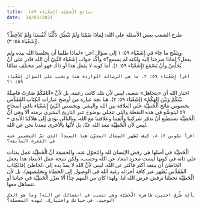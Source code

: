 ```yaml
---
title:  نتائج الْخَطِيَّة (إِشَعْيَاء ٥٩)
date:  14/03/2021
---
```


طرح الشعب بعض الأسئلة على الله: لِمَاذَا صُمْنَا وَلَمْ تَنْظُرْ، ذَلَّلْنَا أَنْفُسَنَا وَلَمْ تُلاَحِظْ؟ (إِشَعْيَاء ٥٨: ٣).

ويلمِّح ما جاء في إِشَعْيَاء ٥٩: ١ إلى سؤال آخر: «لماذا طلبنا أن يخلصنا الله بيده ولم يفعل؟ لماذا صرخنا إليه ولكنه لم يسمع؟» وأكّد جواب إِشَعْيَاء النَّبِيّ أن الله قادر على أنْ يُخَلِّصْ وأنْ يَسْمَع (إِشَعْيَاء ٥٩: ١). أما كونه لا يفعل هذا أو ذاك فهو أمر مختلف تمامًا.

`اقرأ إِشَعْيَاء ٥٩: ٢. ما هي الرسالة الواردة هنا وتجيب على السؤال إِشَعْيَاء ٥٩: ١؟`

اختار الله أن «يتجاهل» شعبه، ليس لأن تلك كانت رغبته، بل لأنَّ «آثَامُكُمْ صَارَتْ فَاصِلَةً بَيْنَكُمْ وَبَيْنَ إِلهِكُمْ» (إِشَعْيَاء ٥٩: ٢). هنا نجد عبارة من أوضح عبارات الكِتَاب المُقَدَّس بخصوص نتائج الْخَطِيَّة على العلاقة بين الله والبشر. ويخصص النَّبِيّ إِشَعْيَاء باقي أصحاح ٥٩ ليتوسَّع في هذه النقطة والتي تتجلى بوضوح عبر التاريخ البشري برمته ألا وهي أنَّ الْخَطِيَّة تستطيع أنْ تدمّر شركتنا وأُلفتنا وعلاقتنا مع الله، وبالتالي تؤدي إلى هلاكنا الأبدي – ليس لأن الْخَطِيَّة تبعد الله عنّا، بل لأنّها بالأحرى تبعدنا نحن عن الله.

`اقرأ تكوين ٣: ٨. كيف يُظهر المِثال المدوَّن هنا المبدأ الذي تمَّ التعبير عنه في الفقرة السابقة؟`

الْخَطِيَّة في أصلها هي رفض الإنسان لله والتحوّل عنه. والحقيقة أنَّ الْخَطِيَّة عمل يقتات على ذاته في كونها ليست مجرد ابتعاد عن الله وحسب، ولكن نتيجة عمل الابتعاد هذا يجعل الخاطئ أن يبتعد أكثر فأكثر عن الله. ليس لأنَّ الله لا يمدّ يده إلى الخاطئ (فالكِتَاب المُقَدَّس يُظهر عبر كافة أجزائه رغبة الله في الوصول إلى الخطاة وتخليصهم)، بل لأن الْخَطِيَّة تجعلنا نرفض عرض الله لنا. ولهذا كان من المهم جِدًّا ألا نعزّز الْخَطِيَّة في حياتنا أو نتساهل معها.

`بأيّة طُرق اختبرت ظاهرة الْخَطِيَّة وهي تتسبب في انفصالك عن الله؟ وما هو الحل الوحيد، في حياتك واختبارك، لهذه المعضلة؟`
